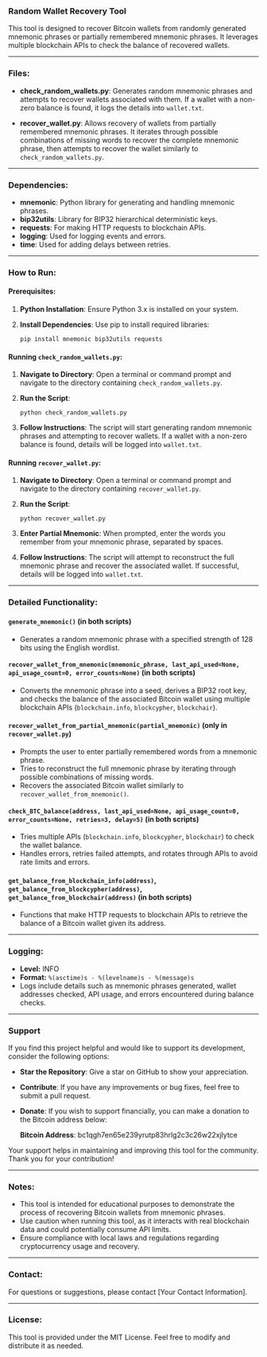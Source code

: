 ### Random Wallet Recovery Tool

This tool is designed to recover Bitcoin wallets from randomly generated mnemonic phrases or partially remembered mnemonic phrases. It leverages multiple blockchain APIs to check the balance of recovered wallets.

---

### Files:

- **check_random_wallets.py**: Generates random mnemonic phrases and attempts to recover wallets associated with them. If a wallet with a non-zero balance is found, it logs the details into `wallet.txt`.
  
- **recover_wallet.py**: Allows recovery of wallets from partially remembered mnemonic phrases. It iterates through possible combinations of missing words to recover the complete mnemonic phrase, then attempts to recover the wallet similarly to `check_random_wallets.py`.

---

### Dependencies:

- **mnemonic**: Python library for generating and handling mnemonic phrases.
- **bip32utils**: Library for BIP32 hierarchical deterministic keys.
- **requests**: For making HTTP requests to blockchain APIs.
- **logging**: Used for logging events and errors.
- **time**: Used for adding delays between retries.

---

### How to Run:

#### Prerequisites:

1. **Python Installation**: Ensure Python 3.x is installed on your system.
   
2. **Install Dependencies**: Use pip to install required libraries:
   ```
   pip install mnemonic bip32utils requests
   ```

#### Running `check_random_wallets.py`:

1. **Navigate to Directory**: Open a terminal or command prompt and navigate to the directory containing `check_random_wallets.py`.

2. **Run the Script**:
   ```
   python check_random_wallets.py
   ```

3. **Follow Instructions**: The script will start generating random mnemonic phrases and attempting to recover wallets. If a wallet with a non-zero balance is found, details will be logged into `wallet.txt`.

#### Running `recover_wallet.py`:

1. **Navigate to Directory**: Open a terminal or command prompt and navigate to the directory containing `recover_wallet.py`.

2. **Run the Script**:
   ```
   python recover_wallet.py
   ```

3. **Enter Partial Mnemonic**: When prompted, enter the words you remember from your mnemonic phrase, separated by spaces.

4. **Follow Instructions**: The script will attempt to reconstruct the full mnemonic phrase and recover the associated wallet. If successful, details will be logged into `wallet.txt`.

---

### Detailed Functionality:

#### `generate_mnemonic()` (in both scripts)

- Generates a random mnemonic phrase with a specified strength of 128 bits using the English wordlist.

#### `recover_wallet_from_mnemonic(mnemonic_phrase, last_api_used=None, api_usage_count=0, error_counts=None)` (in both scripts)

- Converts the mnemonic phrase into a seed, derives a BIP32 root key, and checks the balance of the associated Bitcoin wallet using multiple blockchain APIs (`blockchain.info`, `blockcypher`, `blockchair`).

#### `recover_wallet_from_partial_mnemonic(partial_mnemonic)` (only in `recover_wallet.py`)

- Prompts the user to enter partially remembered words from a mnemonic phrase.
- Tries to reconstruct the full mnemonic phrase by iterating through possible combinations of missing words.
- Recovers the associated Bitcoin wallet similarly to `recover_wallet_from_mnemonic()`.

#### `check_BTC_balance(address, last_api_used=None, api_usage_count=0, error_counts=None, retries=3, delay=5)` (in both scripts)

- Tries multiple APIs (`blockchain.info`, `blockcypher`, `blockchair`) to check the wallet balance.
- Handles errors, retries failed attempts, and rotates through APIs to avoid rate limits and errors.

#### `get_balance_from_blockchain_info(address)`, `get_balance_from_blockcypher(address)`, `get_balance_from_blockchair(address)` (in both scripts)

- Functions that make HTTP requests to blockchain APIs to retrieve the balance of a Bitcoin wallet given its address.

---

### Logging:

- **Level:** INFO
- **Format:** `%(asctime)s - %(levelname)s - %(message)s`
- Logs include details such as mnemonic phrases generated, wallet addresses checked, API usage, and errors encountered during balance checks.

---

### Support

If you find this project helpful and would like to support its development, consider the following options:

- **Star the Repository**: Give a star on GitHub to show your appreciation.

- **Contribute**: If you have any improvements or bug fixes, feel free to submit a pull request.

- **Donate**: If you wish to support financially, you can make a donation to the Bitcoin address below:

  **Bitcoin Address**: bc1qgh7en65e239yrutp83hrlg2c3c26w22xjlytce

Your support helps in maintaining and improving this tool for the community. Thank you for your contribution!

---

### Notes:

- This tool is intended for educational purposes to demonstrate the process of recovering Bitcoin wallets from mnemonic phrases.
- Use caution when running this tool, as it interacts with real blockchain data and could potentially consume API limits.
- Ensure compliance with local laws and regulations regarding cryptocurrency usage and recovery.

---

### Contact:

For questions or suggestions, please contact [Your Contact Information].

---

### License:

This tool is provided under the MIT License. Feel free to modify and distribute it as needed.
